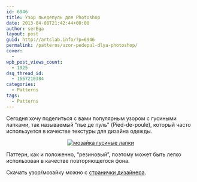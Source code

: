 ```yaml
---
id: 6946
title: Узор пьедепуль для Photoshop
date: 2013-04-08T21:42:44+00:00
author: serEga
layout: post
guid: http://artslab.info/?p=6946
permalink: /patterns/uzor-pedepul-dlya-photoshop/
cover:
  - 
wpb_post_views_count:
  - 1925
dsq_thread_id:
  - 1567210384
categories:
  - Patterns
tags:
  - Patterns
---
```

Сегодня хочу поделиться с вами популярным узором с гусиными лапками, так называемый &#8220;пье де пуль&#8221; (Pied-de-poule), который часто используется в качестве текстуры для дизайна одежды.

<center>
  <a href="http://img.artslab.info/pied_de_poule_pattern.jpg"><img src="http://img.artslab.info/pied_de_poule_pattern-300x231.jpg" alt="мозайка гусиные лапки" class="aligncenter size-medium wp-image-6947" srcset="http://img.artslab.info/pied_de_poule_pattern-300x231.jpg 300w, http://img.artslab.info/pied_de_poule_pattern.jpg 1017w" sizes="(max-width: 300px) 100vw, 300px" /></a>
</center>

Паттерн, как и положенно, &#8220;резиновый&#8221;, поэтому может быть легко использован в качестве повторяющегося фона.

Скачать узор/мозайку можно с [странички дизайнера](http://patterns-stock.deviantart.com/art/Pied-de-poule-blanc-115625488).